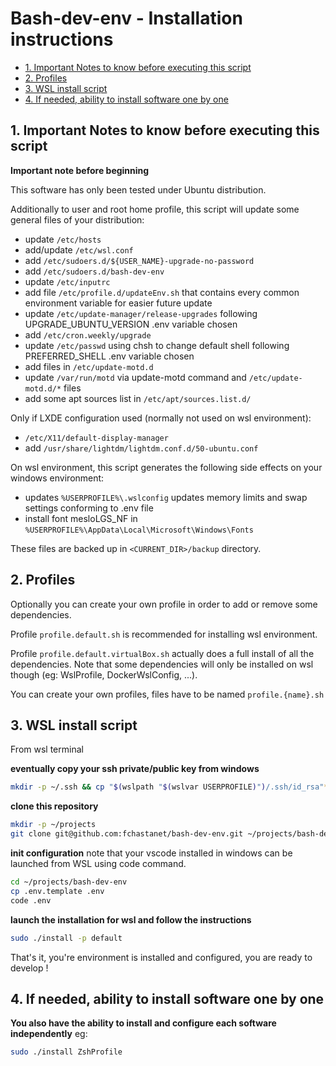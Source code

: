# Bash-dev-env - Installation instructions

- [1. Important Notes to know before executing this script](#1-important-notes-to-know-before-executing-this-script)
- [2. Profiles](#2-profiles)
- [3. WSL install script](#3-wsl-install-script)
- [4. If needed, ability to install software one by one](#4-if-needed-ability-to-install-software-one-by-one)

## 1. Important Notes to know before executing this script

**Important note before beginning**

This software has only been tested under Ubuntu distribution.

Additionally to user and root home profile, this script will update some general
files of your distribution:

- update `/etc/hosts`
- add/update `/etc/wsl.conf`
- add `/etc/sudoers.d/${USER_NAME}-upgrade-no-password`
- add `/etc/sudoers.d/bash-dev-env`
- update `/etc/inputrc`
- add file `/etc/profile.d/updateEnv.sh` that contains every common environment
  variable for easier future update
- update `/etc/update-manager/release-upgrades` following UPGRADE_UBUNTU_VERSION
  .env variable chosen
- add `/etc/cron.weekly/upgrade`
- update `/etc/passwd` using chsh to change default shell following
  PREFERRED_SHELL .env variable chosen
- add files in `/etc/update-motd.d`
- update `/var/run/motd` via update-motd command and `/etc/update-motd.d/*`
  files
- add some apt sources list in `/etc/apt/sources.list.d/`

Only if LXDE configuration used (normally not used on wsl environment):

- `/etc/X11/default-display-manager`
- add `/usr/share/lightdm/lightdm.conf.d/50-ubuntu.conf`

On wsl environment, this script generates the following side effects on your
windows environment:

- updates `%USERPROFILE%\.wslconfig` updates memory limits and swap settings
  conforming to .env file
- install font mesloLGS_NF in
  `%USERPROFILE%\AppData\Local\Microsoft\Windows\Fonts`

These files are backed up in `<CURRENT_DIR>/backup` directory.

## 2. Profiles

Optionally you can create your own profile in order to add or remove some
dependencies.

Profile `profile.default.sh` is recommended for installing wsl environment.

Profile `profile.default.virtualBox.sh` actually does a full install of all the
dependencies. Note that some dependencies will only be installed on wsl though
(eg: WslProfile, DockerWslConfig, ...).

You can create your own profiles, files have to be named `profile.{name}.sh`

## 3. WSL install script

From wsl terminal

**eventually copy your ssh private/public key from windows**

```sh
mkdir -p ~/.ssh && cp "$(wslpath "$(wslvar USERPROFILE)")/.ssh/id_rsa"* ~/.ssh
```

**clone this repository**

```sh
mkdir -p ~/projects
git clone git@github.com:fchastanet/bash-dev-env.git ~/projects/bash-dev-env
```

**init configuration** note that your vscode installed in windows can be
launched from WSL using code command.

```sh
cd ~/projects/bash-dev-env
cp .env.template .env
code .env
```

**launch the installation for wsl and follow the instructions**

```sh
sudo ./install -p default
```

That's it, you're environment is installed and configured, you are ready to
develop !

## 4. If needed, ability to install software one by one

**You also have the ability to install and configure each software
independently** eg:

```sh
sudo ./install ZshProfile
```
